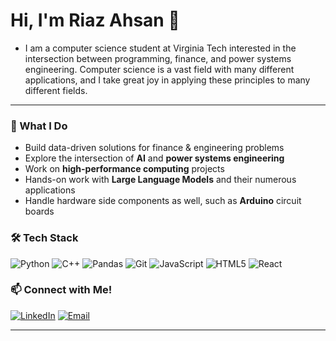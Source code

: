 # Hi, I'm Riaz Ahsan 👋
- I am a computer science student at Virginia Tech interested in the intersection between programming, finance, and power systems engineering. Computer science is a vast field with many different applications, and I take great joy in applying these principles to many different fields. 

---

### 🚀 What I Do
- Build data-driven solutions for finance & engineering problems
- Explore the intersection of **AI** and **power systems engineering**
- Work on **high-performance computing** projects
- Hands-on work with **Large Language Models** and their numerous applications
- Handle hardware side components as well, such as **Arduino** circuit boards

### 🛠 Tech Stack
![Python](https://img.shields.io/badge/-Python-3776AB?style=flat-square&logo=python&logoColor=white)
![C++](https://img.shields.io/badge/-C++-00599C?style=flat-square&logo=cplusplus&logoColor=white)
![Pandas](https://img.shields.io/badge/-Pandas-150458?style=flat-square&logo=pandas&logoColor=white)
![Git](https://img.shields.io/badge/-Git-F05032?style=flat-square&logo=git&logoColor=white)
![JavaScript](https://img.shields.io/badge/-JavaScript-F7DF1E?style=flat-square&logo=javascript&logoColor=000)
![HTML5](https://img.shields.io/badge/-HTML5-E34F26?style=flat-square&logo=html5&logoColor=white)
![React](https://img.shields.io/badge/-React-61DAFB?style=flat-square&logo=react&logoColor=000)

### 📫 Connect with Me!
[![LinkedIn](https://img.shields.io/badge/-LinkedIn-blue?style=flat-square&logo=linkedin)](https://www.linkedin.com/in/riazahsanvtech/)
[![Email](https://img.shields.io/badge/-Email-D14836?style=flat-square&logo=gmail&logoColor=white)](riaz.o.ahsan@gmail.com)

---


